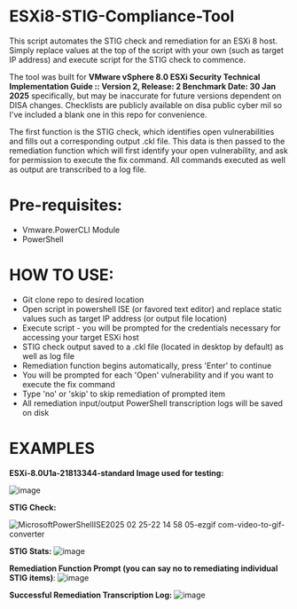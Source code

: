# ESXi8-STIG-Compliance-Tool
This script automates the STIG check and remediation for an ESXi 8 host. Simply replace values at the top of the script with your own (such as target IP address) and execute script for the STIG check to commence.

The tool was built for **VMware vSphere 8.0 ESXi Security Technical Implementation Guide :: Version 2, Release: 2 Benchmark Date: 30 Jan 2025**  specifically, but may be inaccurate for future versions dependent on DISA changes. Checklists are publicly available on disa public cyber mil so I've included a blank one in this repo for convenience.

The first function is the STIG check, which identifies open vulnerabilities and fills out a corresponding output .ckl file. This data is then passed to the remediation function which will first identify your open vulnerability, and ask for permission to execute the fix command. All commands executed as well as output are transcribed to a log file.



# Pre-requisites:
- Vmware.PowerCLI Module
- PowerShell

# HOW TO USE:
- Git clone repo to desired location
- Open script in powershell ISE (or favored text editor) and replace static values such as target IP address (or output file location)
- Execute script - you will be prompted for the credentials necessary for accessing your target ESXi host
- STIG check output saved to a .ckl file (located in desktop by default) as well as log file
- Remediation function begins automatically, press 'Enter' to continue
- You will be prompted for each 'Open' vulnerability and if you want to execute the fix command
- Type 'no' or 'skip' to skip remediation of prompted item
- All remediation input/output PowerShell transcription logs will be saved on disk

# EXAMPLES

**ESXi-8.0U1a-21813344-standard Image used for testing:**

![image](https://github.com/user-attachments/assets/89c836c2-8f58-4a35-876d-02fa58b3558c)


**STIG Check:**

![MicrosoftPowerShellISE2025 02 25-22 14 58 05-ezgif com-video-to-gif-converter](https://github.com/user-attachments/assets/c1a823c9-f5dd-471d-b2ef-956b16a66e84)

**STIG Stats:**
![image](https://github.com/user-attachments/assets/494a9bf8-df01-4442-9649-ac42c8aec100)

**Remediation Function Prompt (you can say no to remediating individual STIG items)**:
![image](https://github.com/user-attachments/assets/b64f675a-5375-43ee-a6d8-f628e73dc2c9)

**Successful Remediation Transcription Log:**
![image](https://github.com/user-attachments/assets/177e3c9a-fe09-4efe-8a4a-3d3d34b98179)
